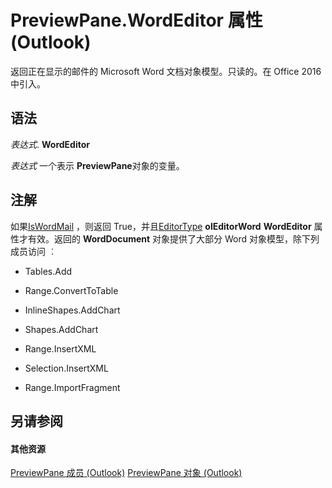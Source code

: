 
# PreviewPane.WordEditor 属性 (Outlook)

返回正在显示的邮件的 Microsoft Word 文档对象模型。只读的。在 Office 2016 中引入。


## 语法

 _表达式_. **WordEditor**

 _表达式_ 一个表示 **PreviewPane**对象的变量。


## 注解

如果[IsWordMail](f6c588f1-90b0-53e8-fd54-068a93a5f824.md) ，则返回 True，并且[EditorType](b19e552b-1e8a-8915-f793-396860910f40.md) **olEditorWord** **WordEditor** 属性才有效。返回的 **WordDocument** 对象提供了大部分 Word 对象模型，除下列成员访问 ︰


- Tables.Add
    
- Range.ConvertToTable
    
- InlineShapes.AddChart
    
- Shapes.AddChart
    
- Range.InsertXML
    
- Selection.InsertXML
    
- Range.ImportFragment
    

## 另请参阅


#### 其他资源


[PreviewPane 成员 (Outlook)](42ded67c-b3cb-a479-a110-fd3db9548d3b.md)
[PreviewPane 对象 (Outlook)](fd4f497b-7085-6e0f-018b-17845f4dfe61.md)